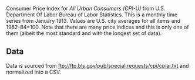 Consumer Price Index for *All Urban Consumers (CPI-U)* from U.S. Department
Of Labor Bureau of Labor Statistics. This is a monthly time series from January 1913. Values are U.S. city averages for all items and
1982-84=100. Note that there are many price indices and this is only one of
them (albeit the most standard and with the longest set of data).

## Data

Data is sourced from <ftp://ftp.bls.gov/pub/special.requests/cpi/cpiai.txt> and normalized into a CSV.

